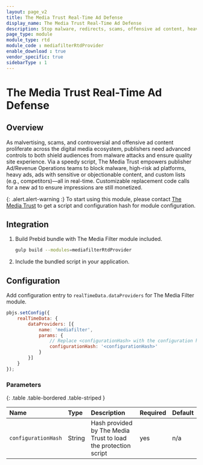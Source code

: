 ```yaml
---
layout: page_v2
title: The Media Trust Real-Time Ad Defense
display_name: The Media Trust Real-Time Ad Defense
description: Stop malware, redirects, scams, offensive ad content, heavy ads, and more from ruining your audience's experience.
page_type: module
module_type: rtd
module_code : mediafilterRtdProvider
enable_download : true
vendor_specific: true
sidebarType : 1
---
```


# The Media Trust Real-Time Ad Defense

## Overview

As malvertising, scams, and controversial and offensive ad content proliferate across the digital media ecosystem, publishers need advanced controls to both shield audiences from malware attacks and ensure quality site experience. Via a speedy script, The Media Trust empowers publisher Ad/Revenue Operations teams to block malware, high-risk ad platforms, heavy ads, ads with sensitive or objectionable content, and custom lists (e.g., competitors)—all in real-time. Customizable replacement code calls for a new ad to ensure impressions are still monetized.

{: .alert.alert-warning :}
To start using this module, please contact [The Media Trust](https://mediatrust.com/how-we-help/media-filter/) to get a script and configuration hash for module configuration.

## Integration

1. Build Prebid bundle with The Media Filter module included.  

    ```bash
    gulp build --modules=mediafilterRtdProvider
    ```

2. Include the bundled script in your application.

## Configuration

Add configuration entry to `realTimeData.dataProviders` for The Media Filter module.

```javascript
pbjs.setConfig({
    realTimeData: {
        dataProviders: [{
            name: 'mediafilter',
            params: {
                // Replace <configurationHash> with the configuration hash provided by your sales rep
                configurationHash: '<configurationHash>'
            }
        }]
    }
});
```

### Parameters

{: .table .table-bordered .table-striped }

| Name | Type | Description | Required | Default |
| :--- | :--- | :--- | :--- | :--- |
| `configurationHash` | String | Hash provided by The Media Trust to load the protection script | yes | n/a |
